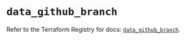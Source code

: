 # `data_github_branch`

Refer to the Terraform Registry for docs: [`data_github_branch`](https://registry.terraform.io/providers/integrations/github/6.2.0/docs/data-sources/branch).
